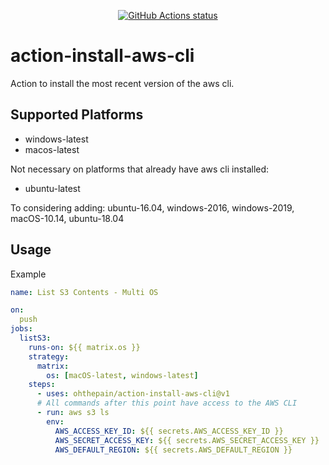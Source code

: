 <p align="center">
  <a href="https://github.com:ohthepain/action-install-aws-cli"><img alt="GitHub Actions status" src="https://github.com/ohthepain/action-install-aws-cli/workflows/master%20builds/badge.svg"></a>
</p>

# action-install-aws-cli

Action to install the most recent version of the aws cli.

## Supported Platforms
- windows-latest
- macos-latest

Not necessary on platforms that already have aws cli installed:
- ubuntu-latest

To considering adding: ubuntu-16.04, windows-2016, windows-2019, macOS-10.14, ubuntu-18.04

## Usage

Example
````yaml
name: List S3 Contents - Multi OS

on:
  push
jobs:
  listS3:
    runs-on: ${{ matrix.os }}
    strategy:
      matrix:
        os: [macOS-latest, windows-latest]
    steps:
      - uses: ohthepain/action-install-aws-cli@v1
      # All commands after this point have access to the AWS CLI
      - run: aws s3 ls
        env:
          AWS_ACCESS_KEY_ID: ${{ secrets.AWS_ACCESS_KEY_ID }}
          AWS_SECRET_ACCESS_KEY: ${{ secrets.AWS_SECRET_ACCESS_KEY }}
          AWS_DEFAULT_REGION: ${{ secrets.AWS_DEFAULT_REGION }}
````
